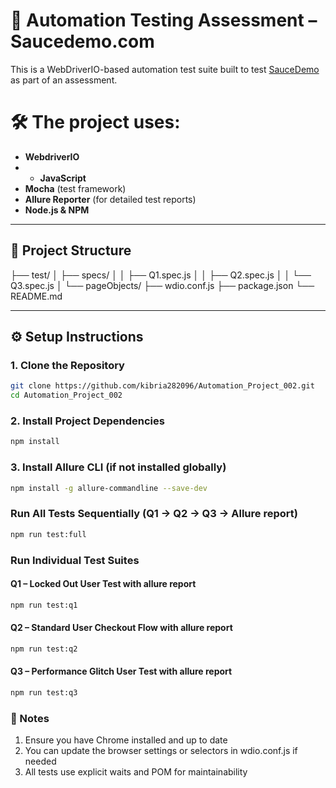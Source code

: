 # 🚀 Automation Testing Assessment – Saucedemo.com

This is a WebDriverIO-based automation test suite built to test [SauceDemo](https://www.saucedemo.com/) as part of an assessment.

# 🛠 The project uses:

- **WebdriverIO**
- - **JavaScript**
- **Mocha** (test framework)
- **Allure Reporter** (for detailed test reports)
- **Node.js & NPM**

---

## 📁 Project Structure
├── test/
│   ├── specs/
│   │   ├── Q1.spec.js
│   │   ├── Q2.spec.js
│   │   └── Q3.spec.js
│   └── pageObjects/
├── wdio.conf.js
├── package.json
└── README.md

---

## ⚙️ Setup Instructions

### 1. Clone the Repository

```bash
git clone https://github.com/kibria282096/Automation_Project_002.git
cd Automation_Project_002
```
### 2. Install Project Dependencies
```bash
npm install
```
### 3. Install Allure CLI (if not installed globally)
```bash
npm install -g allure-commandline --save-dev
```
### Run All Tests Sequentially (Q1 → Q2 → Q3 → Allure report)
```bash
npm run test:full
```
### Run Individual Test Suites
#### Q1 – Locked Out User Test with allure report
```bash
npm run test:q1
```
#### Q2 – Standard User Checkout Flow with allure report
```bash
npm run test:q2
```
#### Q3 – Performance Glitch User Test with allure report
```bash
npm run test:q3
```
### 🧾 Notes
1. Ensure you have Chrome installed and up to date
2. You can update the browser settings or selectors in wdio.conf.js if needed
3. All tests use explicit waits and POM for maintainability
